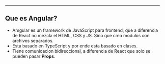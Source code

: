 
---
## Que es Angular?
- Amgular es un framework de JavaScript para frontend, que a diferencia de React no mezcla el HTML, CSS y JS. Sino que crea modulos con archivos separados.
- Esta basado en TypeScript y por ende esta basado en clases.
- Tiene comunicacion bidireccional, a diferencia de React que solo se pueden pasar **Props**.